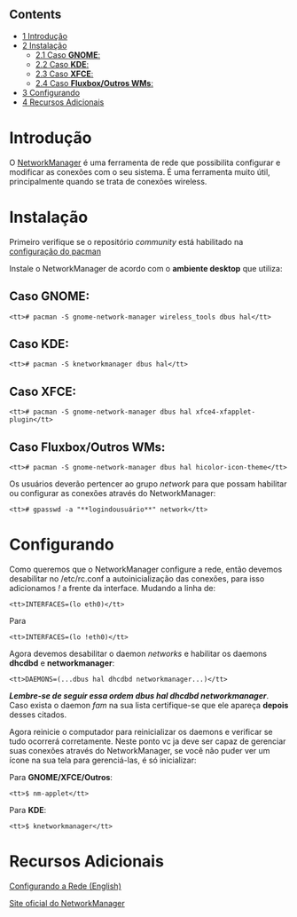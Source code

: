 ## Contents

*   [1 Introdução](#Introdu.C3.A7.C3.A3o)
*   [2 Instalação](#Instala.C3.A7.C3.A3o)
    *   [2.1 Caso **GNOME**:](#Caso_GNOME:)
    *   [2.2 Caso **KDE**:](#Caso_KDE:)
    *   [2.3 Caso **XFCE**:](#Caso_XFCE:)
    *   [2.4 Caso **Fluxbox/Outros WMs**:](#Caso_Fluxbox.2FOutros_WMs:)
*   [3 Configurando](#Configurando)
*   [4 Recursos Adicionais](#Recursos_Adicionais)

# Introdução

O [NetworkManager](http://www.gnome.org/projects/NetworkManager/) é uma ferramenta de rede que possibilita configurar e modificar as conexões com o seu sistema. É uma ferramenta muito útil, principalmente quando se trata de conexões wireless.

# Instalação

Primeiro verifique se o repositório _community_ está habilitado na [configuração do pacman](/index.php/Pacman_(Portugu%C3%AAs)#Reposit.C3.B3rios "Pacman (Português)")

Instale o NetworkManager de acordo com o **ambiente desktop** que utiliza:

## Caso **GNOME**:

```
<tt># pacman -S gnome-network-manager wireless_tools dbus hal</tt>

```

## Caso **KDE**:

```
<tt># pacman -S knetworkmanager dbus hal</tt>

```

## Caso **XFCE**:

```
<tt># pacman -S gnome-network-manager dbus hal xfce4-xfapplet-plugin</tt>

```

## Caso **Fluxbox/Outros WMs**:

```
<tt># pacman -S gnome-network-manager dbus hal hicolor-icon-theme</tt>

```

Os usuários deverão pertencer ao grupo _network_ para que possam habilitar ou configurar as conexões através do NetworkManager:

```
<tt># gpasswd -a "**logindousuário**" network</tt>

```

# Configurando

Como queremos que o NetworkManager configure a rede, então devemos desabilitar no /etc/rc.conf a autoinicialização das conexões, para isso adicionamos _!_ a frente da interface. Mudando a linha de:

```
<tt>INTERFACES=(lo eth0)</tt>

```

Para

```
<tt>INTERFACES=(lo !eth0)</tt>

```

Agora devemos desabilitar o daemon _networks_ e habilitar os daemons **dhcdbd** e **networkmanager**:

```
<tt>DAEMONS=(...dbus hal dhcdbd networkmanager...)</tt>

```

_**Lembre-se de seguir essa ordem dbus hal dhcdbd networkmanager**_. Caso exista o daemon _fam_ na sua lista certifique-se que ele apareça **depois** desses citados.

Agora reinicie o computador para reinicializar os daemons e verificar se tudo ocorrerá corretamente. Neste ponto vc ja deve ser capaz de gerenciar suas conexões através do NetworkManager, se você não puder ver um ícone na sua tela para gerenciá-las, é só inicializar:

Para **GNOME/XFCE/Outros**:

```
<tt>$ nm-applet</tt>

```

Para **KDE**:

```
<tt>$ knetworkmanager</tt>

```

# Recursos Adicionais

[Configurando a Rede (English)](/index.php/Network "Network")

[Site oficial do NetworkManager](http://www.gnome.org/projects/NetworkManager/)